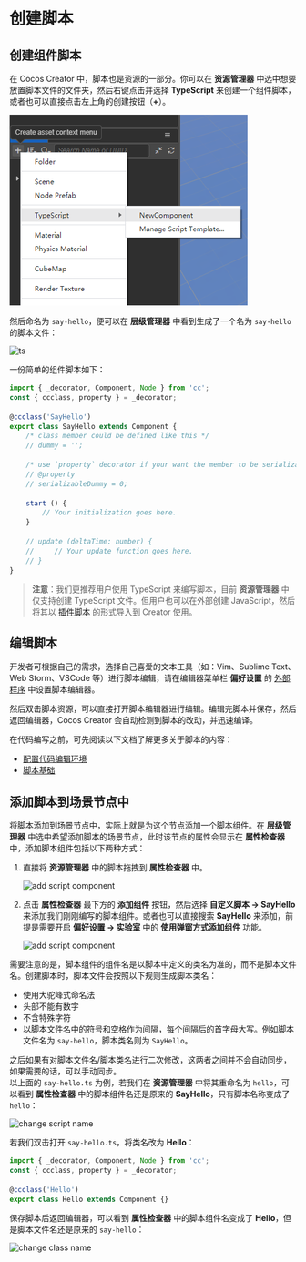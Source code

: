 # 创建脚本

## 创建组件脚本

在 Cocos Creator 中，脚本也是资源的一部分。你可以在 **资源管理器** 中选中想要放置脚本文件的文件夹，然后右键点击并选择 **TypeScript** 来创建一个组件脚本，或者也可以直接点击左上角的创建按钮（**+**）。

![create-script](setup/create-script.png)

然后命名为 `say-hello`，便可以在 **层级管理器** 中看到生成了一个名为 `say-hello` 的脚本文件：

![ts](setup/ts.png)

一份简单的组件脚本如下：

```TypeScript
import { _decorator, Component, Node } from 'cc';
const { ccclass, property } = _decorator;

@ccclass('SayHello')
export class SayHello extends Component {
    /* class member could be defined like this */
    // dummy = '';

    /* use `property` decorator if your want the member to be serializable */
    // @property
    // serializableDummy = 0;

    start () {
        // Your initialization goes here.
    }

    // update (deltaTime: number) {
    //     // Your update function goes here.
    // }
}
```

> **注意**：我们更推荐用户使用 TypeScript 来编写脚本，目前 **资源管理器** 中仅支持创建 TypeScript 文件。但用户也可以在外部创建 JavaScript，然后将其以 [插件脚本](external-scripts.md) 的形式导入到 Creator 使用。

## 编辑脚本

开发者可根据自己的需求，选择自己喜爱的文本工具（如：Vim、Sublime Text、Web Storm、VSCode 等）进行脚本编辑，请在编辑器菜单栏 **偏好设置** 的 [外部程序](../editor/preferences/index.md#%E5%A4%96%E9%83%A8%E7%A8%8B%E5%BA%8F) 中设置脚本编辑器。

然后双击脚本资源，可以直接打开脚本编辑器进行编辑。编辑完脚本并保存，然后返回编辑器，Cocos Creator 会自动检测到脚本的改动，并迅速编译。

在代码编写之前，可先阅读以下文档了解更多关于脚本的内容：

- [配置代码编辑环境](coding-setup.md)
- [脚本基础](basic.md)

## 添加脚本到场景节点中

将脚本添加到场景节点中，实际上就是为这个节点添加一个脚本组件。在 **层级管理器** 中选中希望添加脚本的场景节点，此时该节点的属性会显示在 **属性检查器** 中，添加脚本组件包括以下两种方式：

1. 直接将 **资源管理器** 中的脚本拖拽到 **属性检查器** 中。

    ![add script component](setup/add-script-component.png)

2. 点击 **属性检查器** 最下方的 **添加组件** 按钮，然后选择 **自定义脚本 -> SayHello** 来添加我们刚刚编写的脚本组件。或者也可以直接搜索 **SayHello** 来添加，前提是需要开启 **偏好设置 -> 实验室** 中的 **使用弹窗方式添加组件** 功能。

    ![add script component](setup/add-script-component2.png)

需要注意的是，脚本组件的组件名是以脚本中定义的类名为准的，而不是脚本文件名。创建脚本时，脚本文件会按照以下规则生成脚本类名：

- 使用大驼峰式命名法
- 头部不能有数字
- 不含特殊字符
- 以脚本文件名中的符号和空格作为间隔，每个间隔后的首字母大写。例如脚本文件名为 `say-hello`，脚本类名则为 `SayHello`。

之后如果有对脚本文件名/脚本类名进行二次修改，这两者之间并不会自动同步，如果需要的话，可以手动同步。<br>
以上面的 `say-hello.ts` 为例，若我们在 **资源管理器** 中将其重命名为 `hello`，可以看到 **属性检查器** 中的脚本组件名还是原来的 **SayHello**，只有脚本名称变成了 `hello`：

![change script name](setup/change-scriptname.png)

若我们双击打开 `say-hello.ts`，将类名改为 **Hello**：

```TypeScript
import { _decorator, Component, Node } from 'cc';
const { ccclass, property } = _decorator;

@ccclass('Hello')
export class Hello extends Component {}
```

保存脚本后返回编辑器，可以看到 **属性检查器** 中的脚本组件名变成了 **Hello**，但是脚本文件名还是原来的 `say-hello`：

![change class name](setup/change-classname.png)
